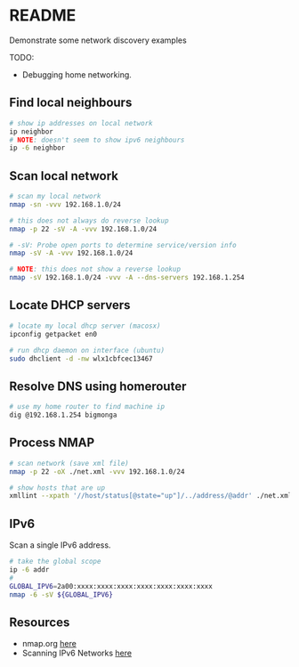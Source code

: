# README

Demonstrate some network discovery examples

TODO:

* Debugging home networking.

## Find local neighbours

```sh
# show ip addresses on local network
ip neighbor
# NOTE: doesn't seem to show ipv6 neighbours
ip -6 neighbor
```

## Scan local network

```sh
# scan my local network
nmap -sn -vvv 192.168.1.0/24

# this does not always do reverse lookup
nmap -p 22 -sV -A -vvv 192.168.1.0/24

# -sV: Probe open ports to determine service/version info
nmap -sV -A -vvv 192.168.1.0/24

# NOTE: this does not show a reverse lookup
nmap -sV 192.168.1.0/24 -vvv -A --dns-servers 192.168.1.254
```

## Locate DHCP servers

```sh
# locate my local dhcp server (macosx)
ipconfig getpacket en0

# run dhcp daemon on interface (ubuntu)
sudo dhclient -d -nw wlx1cbfcec13467
```

## Resolve DNS using homerouter

```sh
# use my home router to find machine ip
dig @192.168.1.254 bigmonga
```

## Process NMAP

```sh
# scan network (save xml file)
nmap -p 22 -oX ./net.xml -vvv 192.168.1.0/24   

# show hosts that are up
xmllint --xpath '//host/status[@state="up"]/../address/@addr' ./net.xml
```

## IPv6

Scan a single IPv6 address.  

```sh
# take the global scope
ip -6 addr  
# 
GLOBAL_IPV6=2a00:xxxx:xxxx:xxxx:xxxx:xxxx:xxxx:xxxx
nmap -6 -sV ${GLOBAL_IPV6}
```

## Resources

* nmap.org [here](https://nmap.org/)  
* Scanning IPv6 Networks [here](https://www.dionach.com/blog/scanning-ipv6-networks/)  
